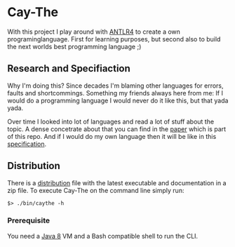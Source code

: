 # Cay-The

With  this  project  I  play  around   with  [ANTLR4][antlr]  to  create  a  own
programinglanguage. First  for learning purposes,  but second also to  build the
next worlds best programming language ;)

## Research and Specifiaction

Why  I'm doing  this?  Since decades  I'm blaming  other  languages for  errors,
faults and shortcommings.  Something my friends always here from  me: If I would
do a programming language I would never do it like this, but that yada yada.

Over time  I looked  into lot of  languages and  read a lot  of stuff  about the
topic. A dense  concetrate about that you can find  in the [paper][perfetc-lang]
which is part  of this repo. And if I  would do my own language then  it will be
like in this [specification][langspec].

## Distribution

There  is   a  [distribution][dist]   file  with   the  latest   executable  and
documentation in a zip file. To execute Cay-The on the command line simply run:

    $> ./bin/caythe -h

### Prerequisite

You need a [Java 8][java8] VM and a Bash compatible shell to run the CLI.

[antlr]:        http://www.antlr.org/
[dist]:         https://ci.weltraumschaf.de/job/cay-the/lastSuccessfulBuild/artifact/target/caythe-1.0.0-SNAPSHOT-distribution.zip
[java8]:        https://java.com/en/download/
[langspec]:     https://ci.weltraumschaf.de/job/cay-the/lastSuccessfulBuild/artifact/target/latex/output/language_specification.pdf
[perfetc-lang]: https://ci.weltraumschaf.de/job/cay-the/lastSuccessfulBuild/artifact/target/latex/output/the_perfect_language.pdf